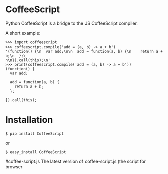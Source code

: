 CoffeeScript
============
Python CoffeeScript is a bridge to the JS CoffeeScript compiler. 

A short example:

    >>> import coffeescript
    >>> coffeescript.compile('add = (a, b) -> a + b')
    '(function() {\n  var add;\n\n  add = function(a, b) {\n    return a + b;\n  };\
    n\n}).call(this);\n'
    >>> print(coffeescript.compile('add = (a, b) -> a + b'))
    (function() {
      var add;
    
      add = function(a, b) {
        return a + b;
      };
    
    }).call(this);


# Installation

    $ pip install CoffeeScript

or
    
    $ easy_install CoffeeScript

#coffee-script.js
The latest version of coffee-script.js (the script for browser <script type="text/coffeescript"> tags)
can be download from http://jashkenas.github.com/coffee-script/

# GitHub
https://github.com/doloopwhile/Python-CoffeeScript

# License
Copyright (c) 2011 Omoto Kenji.
Released under the MIT license. See `LICENSE` for details.
